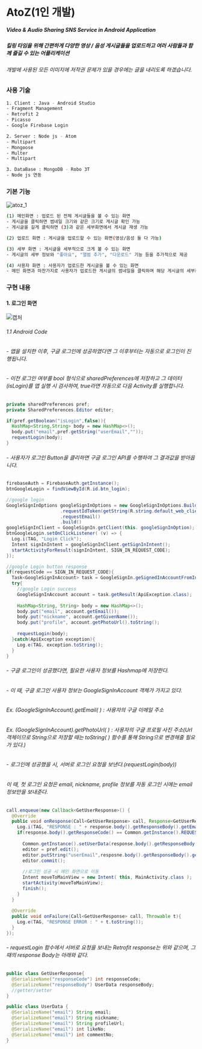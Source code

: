 # AtoZ(1인 개발)

##### Video &amp; Audio Sharing SNS Service in Android Application
##### 킬링 타임을 위해 간편하게 다양한 영상 / 음성 게시글들을 업로드하고 여러 사람들과 함께 즐길 수 있는 어플리케이션
###### 개발에 사용된 모든 이미지에 저작권 문제가 있을 경우에는 글을 내리도록 하겠습니다.

### 사용 기술
```bash
1. Client : Java - Android Studio
- Fragment Management
- Retrofit 2
- Picasso
- Google Firebase Login
```
```bash
2. Server : Node js - Atom
- Multipart
- Mongoose
- Multer
- Multipart
```
```bash
3. DataBase : MongoDB - Robo 3T
- Node js 연동
```
### 기본 기능
![atoz_1](https://user-images.githubusercontent.com/22411296/74808760-f14a4980-532e-11ea-80b2-3f344940391e.JPG)

```bash
(1) 메인화면 : 업로드 된 전체 게시글들을 볼 수 있는 화면
- 게시글을 클릭하면 썸네일 크기와 같은 크기로 게시글 확인 가능
- 게시글을 길게 클릭하면 (3)과 같은 세부화면에서 게시글 재생 가능
```
```bash
(2) 업로드 화면 : 게시글을 업로드할 수 있는 화면(영상/음성 둘 다 가능)
```
```bash
(3) 세부 화면 : 게시글을 세부적으로 크게 볼 수 있는 화면
- 게시글의 세부 정보와 "좋아요", "앨범 추가", "다운로드" 기능 등을 추가적으로 제공
```
```bash
(4) 사용자 화면 : 사용자가 업로드한 게시글을 볼 수 있는 화면
- 메인 화면과 마찬가지로 사용자가 업로드한 게시글의 썸네일을 클릭하며 해당 게시글의 세부화면 재생
```

### 구현 내용
#### 1. 로그인 화면
![캡처](https://user-images.githubusercontent.com/22411296/90140077-31f1bf80-ddb4-11ea-8851-c95e9b3edb78.JPG)
###### 1.1 Android Code
###### - 앱을 설치한 이후, 구글 로그인에 성공하였다면 그 이후부터는 자동으로 로그인이 진행됩니다.
###### - 이전 로그인 여부를 bool 형식으로 sharedPreferences에 저장하고 그 데이터(isLogin)를 앱 실행 시 검사하여, true라면 자동으로 다음 Activity를 실행합니다.
```java
private sharedPreferences pref;
private SharedPreferences.Editor editor;

if(pref.getBoolean("isLogin",false)){
  HashMap<String,String> body = new HashMap<>();
  body.put("email",pref.getString("userEmail",""));
  requestLogin(body);
}
```
###### - 사용자가 로그인 Button을 클리하면 구글 로그인 API를 수행하여 그 결과값을 받아옵니다.
```java
firebaseAuth = FirebaseAuth.getInstance();
btnGoogleLogin = findViewById(R.id.btn_login);

//google login
GoogleSignInOptions googleSignInOptions = new GoogleSignInOptions.Builder(GoogleSignInOptions.DEFAULT_SIGN_IN)
                    .requestIdToken(getString(R.string.default_web_client_id))
                    .requestEmail()
                    .build()
googleSignInClient = GoogleSignIn.getClient(this. googleSignInOption);
btnGoogleLogin.setOnClickListener( (v) => {
  Log.i(TAG, "Login Click");
  Intent signInIntent = googleSignInClient.getSignInIntent();
  startActivityForResult(signInIntent, SIGN_IN_REQUEST_CODE);
});
```
```java
//google Login button response
if(requestCode == SIGN_IN_REQUEST_CODE){
  Task<GoogleSignInAccount> task = GoogleSignIn.geSignedInAccountFromIntent(data);
  try{
    //google Login success
    GoogleSignInAccount account = task.getResult(ApiException.class);
    
    HashMap<String, String> body = new HashMap<>();
    body.put("email", account.getEmail());
    body.put("nickname", account.getGivenName());
    body.put("profile", account.getPhotoUrl().toString();
    
    requestLogin(body);
  }catch(ApiException exception){
    Log.e(TAG, exception.toString();
  }
}
```
###### - 구글 로그인이 성공했다면, 필요한 사용자 정보를 Hashmap에 저장한다.
###### - 이 때, 구글 로그인 사용자 정보는 GoogleSignInAccount 객체가 가지고 있다.
###### Ex. (GoogleSignInAccount).getEmail( ) : 사용자의 구글 이메일 주소
###### Ex. (GoogleSignInAccount).getPhotoUrl( ) : 사용자의 구글 프로필 사진 주소(Url 객체이므로 String으로 저장할 때는 toString( ) 함수를 통해 String으로 변경해줄 필요가 있다.)
###### - 로그인에 성공했을 시, 서버로 로그인 요청을 보낸다.(requestLogin(body))
###### 이 때, 첫 로그인 요청은 email, nickname, profile 정보를 자동 로그인 시에는 email 정보만을 보내준다.
```java
call.enqueue(new Callback<GetUserResponse>() {
  @Override
  public void onResponse(Call<GetUserResponse> call, Response<GetUserResponse> response){
    Log.i(TAG, "RESPONSE : " + response.body().getResponseBody().getEmail());
    if(response.body().getResponseCode() == Common.getInstance().REQUEST_SUCCESS){
    
      Common.getInstance().setUserData(response.body().getResponseBody());
      editor = pref.edit();
      editor.putString("userEmail",resposne.body().getResponseBody().getEmail());
      editor.commit();
      
      //로그인 성공 시 메인 화면으로 이동
      Intent moveToMainView = new Intent( this, MainActivity.class );
      startActivity(moveToMainView);
      finish();
    }
  }
  
  @Override
  public void onFailure(Call<GetUserResponse> call, Throwable t){
    Log.e(TAG, "RESPONSE ERROR : " + t.toString());
  }
});
```
###### - requestLogin 함수에서 서버로 요청을 보내는 Retrofit response는 위와 같으며, 그 때의 response Body는 아래와 같다.
```java
public class GetUserResponse{
  @SerializeName("responseCode") int responseCode;
  @SerializeName("responseBody") UserData responseBody;
  //getter/setter
}
```
```java
public class UserData {
  @SerializeName("email") String email;
  @SerializeName("email") String nickname;  
  @SerializeName("email") String profileUrl;  
  @SerializeName("email") int likeNo;  
  @SerializeName("email") int commentNo;  
}
```
